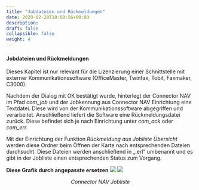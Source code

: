 ```yaml
---
title: "Jobdateien und Rückmeldungen"
date: 2020-02-28T10:08:56+09:00
description: 
draft: false
collapsible: false
weight: 4
---
```


#### Jobdateien und Rückmeldungen

Dieses Kapitel ist nur relevant für die Lizenzierung einer Schnittstelle mit externer Kommunikationssoftware (OfficeMaster, Twinfax, Tobit, Faxmaker, C3000).

Nachdem der Dialog mit OK bestätigt wurde, hinterlegt der Connector NAV im Pfad *com_job* und der Jobkennung aus Connector NAV Einrichtung eine Textdatei. Diese wird von der Kommunikationssoftware abgegriffen und verarbeitet. Anschließend liefert die Software eine Rückmeldungsdatei zurück. Diese befindet sich je nach Einrichtung unter *com_ack* oder *com_err.*

Mit der Einrichtung der Funktion *Rückmeldung aus Jobliste Übersicht* werden diese Ordner beim Öffnen der Karte nach entsprechenden Dateien durchsucht. Diese Dateien werden anschließend in „.erl“ umbenannt und es gibt in der Jobliste einen entsprechenden Status zum Vorgang.

**Diese Grafik durch angepasste ersetzen**
![](/images/connectornav/fax/jobdateien.PNG)
![](/images/connectornav/fax/jobliste.png)<center>_Connector NAV Jobliste_</center>
